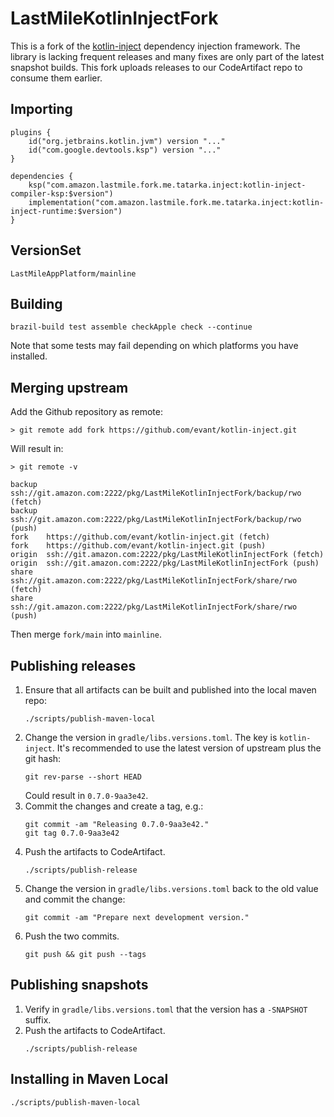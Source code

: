 # LastMileKotlinInjectFork

This is a fork of the [kotlin-inject](https://github.com/evant/kotlin-inject) dependency injection
framework. The library is lacking frequent releases and many fixes are only part of the latest
snapshot builds. This fork uploads releases to our CodeArtifact repo to consume them earlier.

## Importing
```
plugins {
    id("org.jetbrains.kotlin.jvm") version "..."
    id("com.google.devtools.ksp") version "..."
}

dependencies {
    ksp("com.amazon.lastmile.fork.me.tatarka.inject:kotlin-inject-compiler-ksp:$version")
    implementation("com.amazon.lastmile.fork.me.tatarka.inject:kotlin-inject-runtime:$version")
}
```

## VersionSet
```
LastMileAppPlatform/mainline
```

## Building
```
brazil-build test assemble checkApple check --continue
```
Note that some tests may fail depending on which platforms you have installed.

## Merging upstream
Add the Github repository as remote:
```
> git remote add fork https://github.com/evant/kotlin-inject.git
```
Will result in:
```
> git remote -v

backup	ssh://git.amazon.com:2222/pkg/LastMileKotlinInjectFork/backup/rwo (fetch)
backup	ssh://git.amazon.com:2222/pkg/LastMileKotlinInjectFork/backup/rwo (push)
fork	https://github.com/evant/kotlin-inject.git (fetch)
fork	https://github.com/evant/kotlin-inject.git (push)
origin	ssh://git.amazon.com:2222/pkg/LastMileKotlinInjectFork (fetch)
origin	ssh://git.amazon.com:2222/pkg/LastMileKotlinInjectFork (push)
share	ssh://git.amazon.com:2222/pkg/LastMileKotlinInjectFork/share/rwo (fetch)
share	ssh://git.amazon.com:2222/pkg/LastMileKotlinInjectFork/share/rwo (push)
```
Then merge `fork/main` into `mainline`.

## Publishing releases
1. Ensure that all artifacts can be built and published into the local maven repo:
   ```
   ./scripts/publish-maven-local
   ```
2. Change the version in `gradle/libs.versions.toml`. The key is `kotlin-inject`. It's recommended to
   use the latest version of upstream plus the git hash:
   ```
   git rev-parse --short HEAD
   ```
   Could result in `0.7.0-9aa3e42`.
3. Commit the changes and create a tag, e.g.:
   ```
   git commit -am "Releasing 0.7.0-9aa3e42."
   git tag 0.7.0-9aa3e42
   ```
4. Push the artifacts to CodeArtifact.
   ```
   ./scripts/publish-release
   ```
5. Change the version in `gradle/libs.versions.toml` back to the old value and commit the change:
   ```
   git commit -am "Prepare next development version."
   ```
6. Push the two commits.
   ```
   git push && git push --tags
   ```

## Publishing snapshots
1. Verify in `gradle/libs.versions.toml` that the version has a `-SNAPSHOT` suffix.
2. Push the artifacts to CodeArtifact.
   ```
   ./scripts/publish-release
   ```

## Installing in Maven Local

```
./scripts/publish-maven-local
```
